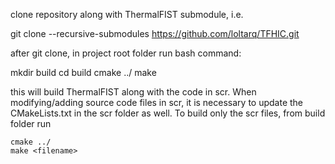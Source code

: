 clone repository along with ThermalFIST submodule, i.e.

  git clone --recursive-submodules https://github.com/loltarq/TFHIC.git

after git clone, in project root folder run bash command:

  mkdir build
  cd build
  cmake ../
  make
  
this will build ThermalFIST along with the code in scr.
When modifying/adding source code files in scr, it is necessary to update the CMakeLists.txt in the scr folder as well.
To build only the scr files, from build folder run

    cmake ../
    make <filename>
